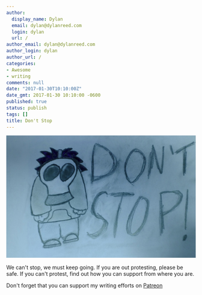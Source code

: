 ```yaml
---
author:
  display_name: Dylan
  email: dylan@dylanreed.com
  login: dylan
  url: /
author_email: dylan@dylanreed.com
author_login: dylan
author_url: /
categories:
- Awesome
- writing
comments: null
date: "2017-01-30T10:10:00Z"
date_gmt: 2017-01-30 10:10:00 -0600
published: true
status: publish
tags: []
title: Don't Stop
---
```

![Don't Stop Sketch](https://raw.githubusercontent.com/dylanreed/dylan.blog/gh-pages/images/other/dont-stop.jpg)

We can't stop, we must keep going. If you are out protesting, please be safe. If you can't protest, find out how you can support from where you are. 


Don't forget that you can support my writing efforts on [Patreon](https://www.patreon.com/dylanreed)